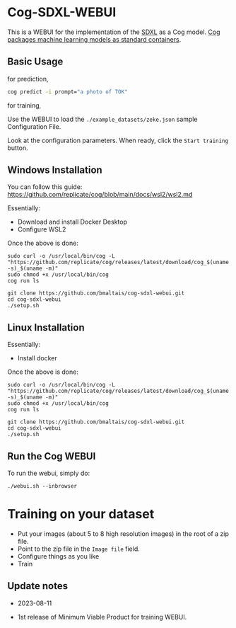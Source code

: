 # Cog-SDXL-WEBUI

This is a WEBUI for the implementation of the [SDXL](https://github.com/Stability-AI/generative-models) as a Cog model. [Cog packages machine learning models as standard containers](https://github.com/replicate/cog).

## Basic Usage

for prediction,

```bash
cog predict -i prompt="a photo of TOK"
```

for training,

Use the WEBUI to load the `./example_datasets/zeke.json` sample Configuration File.

Look at the configuration parameters. When ready, click the `Start training` button.

## Windows Installation

You can follow this guide: https://github.com/replicate/cog/blob/main/docs/wsl2/wsl2.md

Essentially:
- Download and install Docker Desktop
- Configure WSL2

Once the above is done:

```
sudo curl -o /usr/local/bin/cog -L "https://github.com/replicate/cog/releases/latest/download/cog_$(uname -s)_$(uname -m)"
sudo chmod +x /usr/local/bin/cog
cog run ls

git clone https://github.com/bmaltais/cog-sdxl-webui.git
cd cog-sdxl-webui
./setup.sh
```

## Linux Installation

Essentially:
- Install docker

Once the above is done:

```
sudo curl -o /usr/local/bin/cog -L "https://github.com/replicate/cog/releases/latest/download/cog_$(uname -s)_$(uname -m)"
sudo chmod +x /usr/local/bin/cog
cog run ls

git clone https://github.com/bmaltais/cog-sdxl-webui.git
cd cog-sdxl-webui
./setup.sh
```

## Run the Cog WEBUI

To run the webui, simply do:

```
./webui.sh --inbrowser

```

# Training on your dataset

- Put your images (about 5 to 8 high resolution images) in the root of a zip file.
- Point to the zip file in the `Image file` field.
- Configure things as you like
- Train

## Update notes

- 2023-08-11
* 1st release of Minimum Viable Product for training WEBUI.